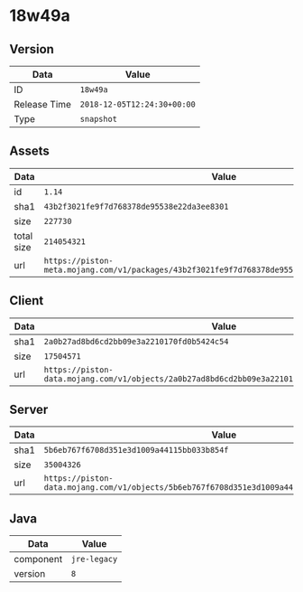 # 18w49a

## Version

|**Data**        | **Value**                 |
|----------------|-------------------------|
| ID   | ```18w49a```   |
| Release Time   | ```2018-12-05T12:24:30+00:00```   |
| Type   | ```snapshot```   |

## Assets

|**Data**        | **Value**                 |
|----------------|-------------------------|
| id   | ```1.14```   |
| sha1   | ```43b2f3021fe9f7d768378de95538e22da3ee8301```   |
| size   | ```227730```   |
| total size  | ```214054321```  |
| url       | ```https://piston-meta.mojang.com/v1/packages/43b2f3021fe9f7d768378de95538e22da3ee8301/1.14.json``` |

## Client

|**Data**        | **Value**                 |
|----------------|-------------------------|
| sha1   | ```2a0b27ad8bd6cd2bb09e3a2210170fd0b5424c54```   |
| size   | ```17504571```   |
| url       | ```https://piston-data.mojang.com/v1/objects/2a0b27ad8bd6cd2bb09e3a2210170fd0b5424c54/client.jar``` |

## Server

|**Data**        | **Value**                 |
|----------------|-------------------------|
| sha1   | ```5b6eb767f6708d351e3d1009a44115bb033b854f```   |
| size   | ```35004326```   |
| url       | ```https://piston-data.mojang.com/v1/objects/5b6eb767f6708d351e3d1009a44115bb033b854f/server.jar``` |

## Java

|**Data**        | **Value**                 |
|----------------|-------------------------|
| component   | ```jre-legacy```   |
| version   | ```8```   |